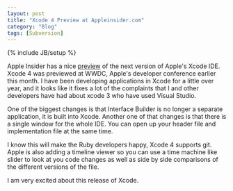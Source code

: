 ```yaml
---
layout: post
title: "Xcode 4 Preview at Appleinsider.com"
category: "Blog"
tags: [Subversion]
---
```

{% include JB/setup %}

Apple Insider has a nice [preview](http://www.appleinsider.com/articles/10/06/19/inside_apples_new_xcode_4_development_tool.html "Xcode 4") of the next version of Apple's Xcode IDE. Xcode 4 was previewed at WWDC, Apple's developer conference earlier this month. I have been developing applications in Xcode for a little over year, and it looks like it fixes a lot of the complaints that I and other developers have had about xcode 3 who have used Visual Studio.

One of the biggest changes is that Interface Builder is no longer a separate application, it is built into Xcode. Another one of that changes is that there is a single window for the whole IDE. You can open up your header file and implementation file at the same time.

I know this will make the Ruby developers happy, Xcode 4 supports git. Apple is also adding a timeline viewer so you can use a time machine like slider to look at you code changes as well as side by side comparisons of the different versions of the file.

I am very excited about this release of Xcode.